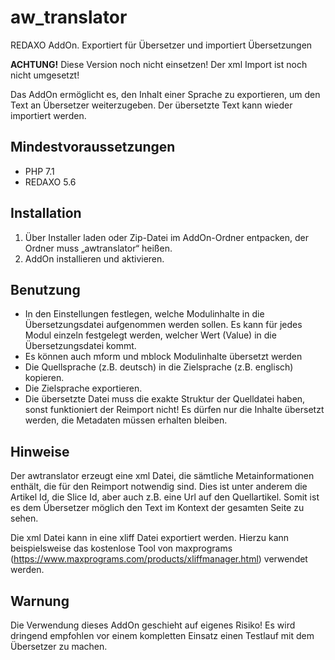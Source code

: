 # aw_translator
REDAXO AddOn. Exportiert für Übersetzer und importiert Übersetzungen

**ACHTUNG!** Diese Version noch nicht einsetzen! Der xml Import ist noch nicht umgesetzt!

Das AddOn ermöglicht es, den Inhalt einer Sprache zu exportieren, um den Text an Übersetzer weiterzugeben. Der übersetzte Text kann wieder importiert werden.

## Mindestvoraussetzungen

* PHP 7.1
* REDAXO 5.6

## Installation

1. Über Installer laden oder Zip-Datei im AddOn-Ordner entpacken, der Ordner muss „awtranslator“ heißen.
2. AddOn installieren und aktivieren.

## Benutzung

* In den Einstellungen festlegen, welche Modulinhalte in die Übersetzungsdatei aufgenommen werden sollen. Es kann für jedes Modul einzeln festgelegt werden, welcher Wert (Value) in die Übersetzungsdatei kommt.
* Es können auch mform und mblock Modulinhalte übersetzt werden
* Die Quellsprache (z.B. deutsch) in die Zielsprache (z.B. englisch) kopieren.
* Die Zielsprache exportieren.
* Die übersetzte Datei muss die exakte Struktur der Quelldatei haben, sonst funktioniert der Reimport nicht! Es dürfen nur die Inhalte übersetzt werden, die Metadaten müssen erhalten bleiben.

## Hinweise

Der awtranslator erzeugt eine xml Datei, die sämtliche Metainformationen enthält, die für den Reimport notwendig sind. Dies ist unter anderem die Artikel Id, die Slice Id, aber auch z.B. eine Url auf den Quellartikel. Somit ist es dem Übersetzer möglich den Text im Kontext der gesamten Seite zu sehen.

Die xml Datei kann in eine xliff Datei exportiert werden. Hierzu kann beispielsweise das kostenlose Tool von maxprograms (https://www.maxprograms.com/products/xliffmanager.html) verwendet werden.

## Warnung

Die Verwendung dieses AddOn geschieht auf eigenes Risiko! Es wird dringend empfohlen vor einem kompletten Einsatz einen Testlauf mit dem Übersetzer zu machen.

